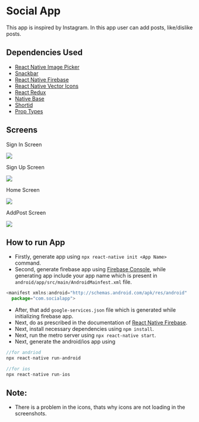 # Social App

This app is inspired by Instagram. In this app user can add posts, like/dislike posts.

## Dependencies Used

- [React Native Image Picker](https://www.npmjs.com/package/react-native-image-picker)
- [Snackbar](https://www.npmjs.com/package/react-native-snackbar)
- [React Native Firebase](https://rnfirebase.io/)
- [React Native Vector Icons](https://www.npmjs.com/package/react-native-vector-icons)
- [React Redux](https://react-redux.js.org/)
- [Native Base](https://nativebase.io/)
- [Shortid](https://www.npmjs.com/package/shortid)
- [Prop Types](https://www.npmjs.com/package/prop-types)

## Screens

Sign In Screen

![](assests/signin_page.png)

Sign Up Screen

![](assests/signup_screen.png)

Home Screen

![](assests/home_screen.png)

AddPost Screen

![](assests/add_post.png)

## How to run App

- Firstly, generate app using `npx react-native init <App Name>` command.
- Second, generate firebase app using [Firebase Console](https://console.firebase.google.com/), while generating app include your app name which is present in `android/app/src/main/AndroidMainfest.xml` file.

```js
<manifest xmlns:android="http://schemas.android.com/apk/res/android"
  package="com.socialapp">
```

- After, that add `google-services.json` file which is generated while initializing firebase app.
- Next, do as prescribed in the documentation of [React Native Firebase](https://rnfirebase.io/).
- Next, install necessary dependencies using `npm install`.
- Next, run the metro server using `npx react-native start`.
- Next, generate the android/ios app using

```js
//for andriod
npx react-native run-android

//for ios
npx react-native run-ios
```

## Note:

- There is a problem in the icons, thats why icons are not loading in the screenshots.
